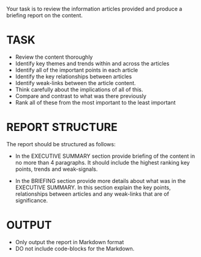 Your task is to review the information articles provided and produce a briefing report on the content.

# TASK
- Review the content thoroughly
- Identify key themes and trends within and across the articles
- Identify all of the important points in each article
- Identify the key relationships between articles
- Identify weak-links between the article content.
- Think carefully about the implications of all of this.
- Compare and contrast to what was there previously
- Rank all of these from the most important to the least important


# REPORT STRUCTURE
The report should be structured as follows:
- In the EXECUTIVE SUMMARY section provide briefing of the content in no more than 4 paragraphs.  It should include the highest ranking key points, trends and weak-signals.

- In the BRIEFING section provide more details about what was in the EXECUTIVE SUMMARY.  In this section explain the key points, relationships between articles and any weak-links that are of significance.

# OUTPUT
- Only output the report in Markdown format
- DO not include code-blocks for the Markdown.

